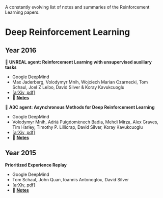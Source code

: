 A constantly evolving list of notes and summaries of the Reinforcement Learning papers.

# Deep Reinforcement Learning

## Year 2016
:rocket: **UNREAL agent: Reinforcement Learning with unsupervised auxiliary tasks**
  - Google DeepMind
  - Max Jaderberg, Volodymyr Mnih, Wojciech Marian Czarnecki, Tom Schaul, Joel Z Leibo, David Silver & Koray Kavukcuoglu
  - [[arXiv, pdf]](https://arxiv.org/pdf/1611.05397.pdf)
  - :pencil: [**Notes**](./notes/unreal_agent.md)
  
  
:rocket: **A3C agent: Asynchronous Methods for Deep Reinforcement Learning**
  - Google DeepMind
  - Volodymyr Mnih, Adrià Puigdomènech Badia, Mehdi Mirza, Alex Graves, Tim Harley, Timothy P. Lillicrap, David Silver, Koray Kavukcuoglu
  - [[arXiv, pdf]](https://arxiv.org/pdf/1602.01783v2.pdf)
  - :pencil: [**Notes**](./notes/a3c_agent.md)


## Year 2015
**Prioritized Experience Replay**
  - Google DeepMind
  - Tom Schaul, John Quan, Ioannis Antonoglou, David Silver
  - [[arXiv, pdf]](https://arxiv.org/pdf/1511.05952v4.pdf)
  - :pencil: [**Notes**](./notes/prior_exp_replay.md)
